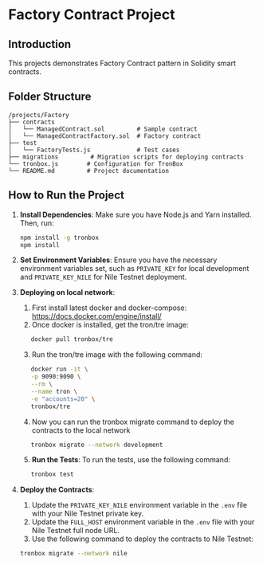 # Factory Contract Project

## Introduction
This projects demonstrates Factory Contract pattern in Solidity smart contracts.

## Folder Structure
```
/projects/Factory
├── contracts
│   └── ManagedContract.sol         # Sample contract
│   └── ManagedContractFactory.sol  # Factory contract
├── test
│   └── FactoryTests.js             # Test cases   
├── migrations         # Migration scripts for deploying contracts
└── tronbox.js        # Configuration for TronBox
└── README.md         # Project documentation
```

## How to Run the Project
1. **Install Dependencies**: Make sure you have Node.js and Yarn installed. Then, run:
   ```bash
   npm install -g tronbox
   npm install
   ```
2. **Set Environment Variables**: Ensure you have the necessary environment variables set, such as `PRIVATE_KEY` for local development and `PRIVATE_KEY_NILE` for Nile Testnet deployment.

3. **Deploying on local network**: 
   1. First install latest docker and docker-compose: https://docs.docker.com/engine/install/
   2. Once docker is installed, get the tron/tre image:
   ```bash
      docker pull tronbox/tre  
   ```
   3. Run the tron/tre image with the following command:
   ```bash
      docker run -it \
      -p 9090:9090 \
      --rm \
      --name tron \
      -e "accounts=20" \
      tronbox/tre
   ```
   4. Now you can run the tronbox migrate command to deploy the contracts to the local network
   ```bash
      tronbox migrate --network development
   ```
   5. **Run the Tests**: To run the tests, use the following command:
   ```bash
      tronbox test
   ```

4. **Deploy the Contracts**: 
   1. Update the `PRIVATE_KEY_NILE` environment variable in the `.env` file with your Nile Testnet private key.
   2. Update the `FULL_HOST` environment variable in the `.env` file with your Nile Testnet full node URL.
   3. Use the following command to deploy the contracts to Nile Testnet:
   ```bash
   tronbox migrate --network nile
   ```

